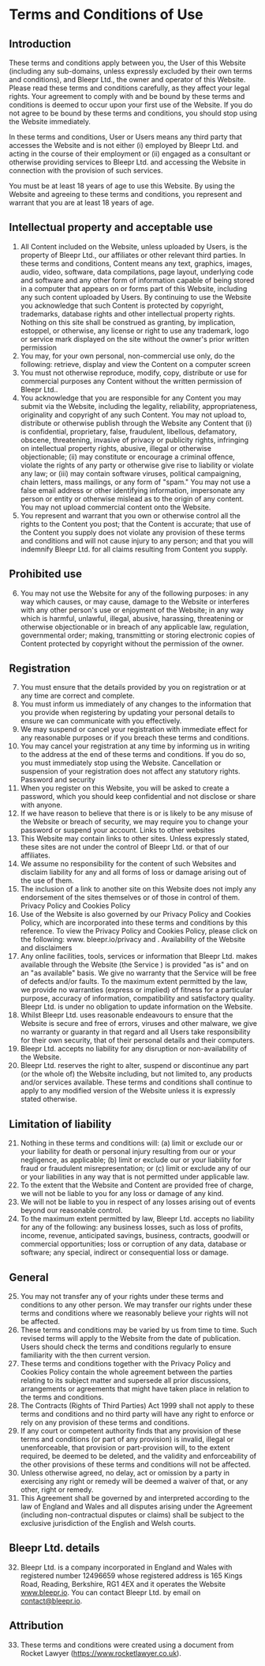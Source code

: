 # Terms and Conditions of Use

## Introduction
These terms and conditions apply between you, the User of this Website (including any sub-domains, unless expressly
excluded by their own terms and conditions), and Bleepr Ltd., the owner and operator of this Website. Please read these
terms and conditions carefully, as they affect your legal rights. Your agreement to comply with and be bound by these terms
and conditions is deemed to occur upon your first use of the Website. If you do not agree to be bound by these terms and
conditions, you should stop using the Website immediately.

In these terms and conditions, User or Users means any third party that accesses the Website and is not either (i) employed
by Bleepr Ltd. and acting in the course of their employment or (ii) engaged as a consultant or otherwise providing services
to Bleepr Ltd. and accessing the Website in connection with the provision of such services.

You must be at least 18 years of age to use this Website. By using the Website and agreeing to these terms and conditions,
you represent and warrant that you are at least 18 years of age.

## Intellectual property and acceptable use
1. All Content included on the Website, unless uploaded by Users, is the property of Bleepr Ltd., our affiliates or other
relevant third parties. In these terms and conditions, Content means any text, graphics, images, audio, video, software,
data compilations, page layout, underlying code and software and any other form of information capable of being
stored in a computer that appears on or forms part of this Website, including any such content uploaded by Users. By
continuing to use the Website you acknowledge that such Content is protected by copyright, trademarks, database
rights and other intellectual property rights. Nothing on this site shall be construed as granting, by implication,
estoppel, or otherwise, any license or right to use any trademark, logo or service mark displayed on the site without the
owner's prior written permission
2. You may, for your own personal, non-commercial use only, do the following:
retrieve, display and view the Content on a computer screen
3. You must not otherwise reproduce, modify, copy, distribute or use for commercial purposes any Content without the
written permission of Bleepr Ltd..
4. You acknowledge that you are responsible for any Content you may submit via the Website, including the legality,
reliability, appropriateness, originality and copyright of any such Content. You may not upload to, distribute or
otherwise publish through the Website any Content that (i) is confidential, proprietary, false, fraudulent, libellous,
defamatory, obscene, threatening, invasive of privacy or publicity rights, infringing on intellectual property rights,
abusive, illegal or otherwise objectionable; (ii) may constitute or encourage a criminal offence, violate the rights of any
party or otherwise give rise to liability or violate any law; or (iii) may contain software viruses, political campaigning,
chain letters, mass mailings, or any form of "spam." You may not use a false email address or other identifying
information, impersonate any person or entity or otherwise mislead as to the origin of any content. You may not upload
commercial content onto the Website.
5. You represent and warrant that you own or otherwise control all the rights to the Content you post; that the Content is
accurate; that use of the Content you supply does not violate any provision of these terms and conditions and will not
cause injury to any person; and that you will indemnify Bleepr Ltd. for all claims resulting from Content you supply.

## Prohibited use
6. You may not use the Website for any of the following purposes:
in any way which causes, or may cause, damage to the Website or interferes with any other person's use or
enjoyment of the Website;
in any way which is harmful, unlawful, illegal, abusive, harassing, threatening or otherwise objectionable or in
breach of any applicable law, regulation, governmental order;
making, transmitting or storing electronic copies of Content protected by copyright without the permission of the
owner.

## Registration
7. You must ensure that the details provided by you on registration or at any time are correct and complete.
8. You must inform us immediately of any changes to the information that you provide when registering by updating
your personal details to ensure we can communicate with you effectively.
9. We may suspend or cancel your registration with immediate effect for any reasonable purposes or if you breach these
terms and conditions.
10. You may cancel your registration at any time by informing us in writing to the address at the end of these terms and
conditions. If you do so, you must immediately stop using the Website. Cancellation or suspension of your registration
does not affect any statutory rights.
Password and security
11. When you register on this Website, you will be asked to create a password, which you should keep confidential and
not disclose or share with anyone.
12. If we have reason to believe that there is or is likely to be any misuse of the Website or breach of security, we may
require you to change your password or suspend your account.
Links to other websites
13. This Website may contain links to other sites. Unless expressly stated, these sites are not under the control of Bleepr
Ltd. or that of our affiliates.
14. We assume no responsibility for the content of such Websites and disclaim liability for any and all forms of loss or
damage arising out of the use of them.
15. The inclusion of a link to another site on this Website does not imply any endorsement of the sites themselves or of
those in control of them.
Privacy Policy and Cookies Policy
16. Use of the Website is also governed by our Privacy Policy and Cookies Policy, which are incorporated into these terms
and conditions by this reference. To view the Privacy Policy and Cookies Policy, please click on the following: www.
bleepr.io/privacy and .
Availability of the Website and disclaimers
17. Any online facilities, tools, services or information that Bleepr Ltd. makes available through the Website (the Service
) is provided "as is" and on an "as available" basis. We give no warranty that the Service will be free of defects and/or
faults. To the maximum extent permitted by the law, we provide no warranties (express or implied) of fitness for a
particular purpose, accuracy of information, compatibility and satisfactory quality. Bleepr Ltd. is under no obligation
to update information on the Website.
18. Whilst Bleepr Ltd. uses reasonable endeavours to ensure that the Website is secure and free of errors, viruses and
other malware, we give no warranty or guaranty in that regard and all Users take responsibility for their own security,
that of their personal details and their computers.
19. Bleepr Ltd. accepts no liability for any disruption or non-availability of the Website.
20. Bleepr Ltd. reserves the right to alter, suspend or discontinue any part (or the whole of) the Website including, but
not limited to, any products and/or services available. These terms and conditions shall continue to apply to any
modified version of the Website unless it is expressly stated otherwise.

## Limitation of liability
21. Nothing in these terms and conditions will: (a) limit or exclude our or your liability for death or personal injury
resulting from our or your negligence, as applicable; (b) limit or exclude our or your liability for fraud or fraudulent
misrepresentation; or (c) limit or exclude any of our or your liabilities in any way that is not permitted under applicable
law.
22. To the extent that the Website and Content are provided free of charge, we will not be liable to you for any loss or
damage of any kind.
23. We will not be liable to you in respect of any losses arising out of events beyond our reasonable control.
24. To the maximum extent permitted by law, Bleepr Ltd. accepts no liability for any of the following:
any business losses, such as loss of profits, income, revenue, anticipated savings, business, contracts, goodwill or
commercial opportunities;
loss or corruption of any data, database or software;
any special, indirect or consequential loss or damage.

## General
25. You may not transfer any of your rights under these terms and conditions to any other person. We may transfer our
rights under these terms and conditions where we reasonably believe your rights will not be affected.
26. These terms and conditions may be varied by us from time to time. Such revised terms will apply to the Website from
the date of publication. Users should check the terms and conditions regularly to ensure familiarity with the then
current version.
27. These terms and conditions together with the Privacy Policy and Cookies Policy contain the whole agreement
between the parties relating to its subject matter and supersede all prior discussions, arrangements or agreements that
might have taken place in relation to the terms and conditions.
28. The Contracts (Rights of Third Parties) Act 1999 shall not apply to these terms and conditions and no third party will
have any right to enforce or rely on any provision of these terms and conditions.
29. If any court or competent authority finds that any provision of these terms and conditions (or part of any provision) is
invalid, illegal or unenforceable, that provision or part-provision will, to the extent required, be deemed to be deleted,
and the validity and enforceability of the other provisions of these terms and conditions will not be affected.
30. Unless otherwise agreed, no delay, act or omission by a party in exercising any right or remedy will be deemed a
waiver of that, or any other, right or remedy.
31. This Agreement shall be governed by and interpreted according to the law of England and Wales and all disputes
arising under the Agreement (including non-contractual disputes or claims) shall be subject to the exclusive jurisdiction
of the English and Welsh courts.

## Bleepr Ltd. details
32. Bleepr Ltd. is a company incorporated in England and Wales with registered number 12496659 whose registered
address is 165 Kings Road, Reading, Berkshire, RG1 4EX and it operates the Website www.bleepr.io.
You can contact Bleepr Ltd. by email on contact@bleepr.io.

## Attribution
33. These terms and conditions were created using a document from Rocket Lawyer (https://www.rocketlawyer.co.uk).